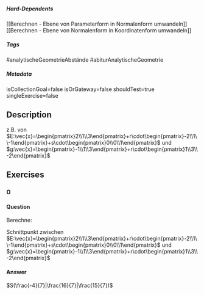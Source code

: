 ##### Hard-Dependents 
[[Berechnen - Ebene von Parameterform in Normalenform umwandeln]]
[[Berechnen - Ebene von Normalenform in Koordinatenform umwandeln]]
##### Tags 
#analytischeGeometrieAbstände
#abiturAnalytischeGeometrie
##### Metadata 
isCollectionGoal=false
isOrGateway=false
shouldTest=true
singleExercise=false
## Description 
z.B. von $E:\vec{x}=\begin{pmatrix}2\\1\\3\end{pmatrix}+r\cdot\begin{pmatrix}-2\\1\\-1\end{pmatrix}+s\cdot\begin{pmatrix}0\\0\\1\end{pmatrix}$ und $g:\vec{x}=\begin{pmatrix}-1\\1\\3\end{pmatrix}+r\cdot\begin{pmatrix}1\\3\\-2\end{pmatrix}$ 
## Exercises 
### 0 
#### Question 
Berechne:

Schnittpunkt zwischen
$E:\vec{x}=\begin{pmatrix}2\\1\\3\end{pmatrix}+r\cdot\begin{pmatrix}-2\\1\\-1\end{pmatrix}+s\cdot\begin{pmatrix}0\\0\\1\end{pmatrix}$ und $g:\vec{x}=\begin{pmatrix}-1\\1\\3\end{pmatrix}+r\cdot\begin{pmatrix}1\\3\\-2\end{pmatrix}$
#### Answer 
$S(\frac{-4}{7}|\frac{16}{7}|\frac{15}{7})$
